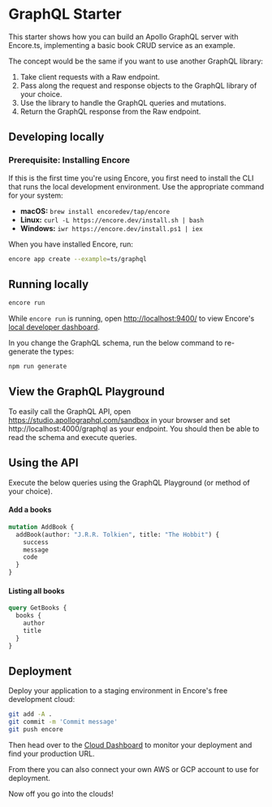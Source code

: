 # GraphQL Starter

This starter shows how you can build an Apollo GraphQL server with Encore.ts, implementing a basic book CRUD service as an example.

The concept would be the same if you want to use another GraphQL library: 
1. Take client requests with a Raw endpoint.
2. Pass along the request and response objects to the GraphQL library of your choice.
3. Use the library to handle the GraphQL queries and mutations.
4. Return the GraphQL response from the Raw endpoint.

## Developing locally

### Prerequisite: Installing Encore

If this is the first time you're using Encore, you first need to install the CLI that runs the local development
environment. Use the appropriate command for your system:

- **macOS:** `brew install encoredev/tap/encore`
- **Linux:** `curl -L https://encore.dev/install.sh | bash`
- **Windows:** `iwr https://encore.dev/install.ps1 | iex`

When you have installed Encore, run:

```bash
encore app create --example=ts/graphql
```

## Running locally
```bash
encore run
```

While `encore run` is running, open <http://localhost:9400/> to view Encore's [local developer dashboard](https://encore.dev/docs/observability/dev-dash).

In you change the GraphQL schema, run the below command to re-generate the types:
```bash
npm run generate
```

## View the GraphQL Playground

To easily call the GraphQL API, open <https://studio.apollographql.com/sandbox> in your browser and set http://localhost:4000/graphql as your endpoint. You should then be able to read the schema and execute queries.

## Using the API

Execute the below queries using the GraphQL Playground (or method of your choice).
#### Add a books

```graphql
mutation AddBook {
  addBook(author: "J.R.R. Tolkien", title: "The Hobbit") {
    success
    message
    code
  }
}
```

#### Listing all books

```graphql
query GetBooks {
  books {
    author
    title
  }
}
```

## Deployment

Deploy your application to a staging environment in Encore's free development cloud:

```bash
git add -A .
git commit -m 'Commit message'
git push encore
```

Then head over to the [Cloud Dashboard](https://app.encore.dev) to monitor your deployment and find your production URL.

From there you can also connect your own AWS or GCP account to use for deployment.

Now off you go into the clouds!
